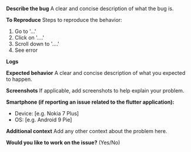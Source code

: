 **Describe the bug**
A clear and concise description of what the bug is.

**To Reproduce**
Steps to reproduce the behavior:

1. Go to '...'
2. Click on '....'
3. Scroll down to '....'
4. See error

**Logs**

**Expected behavior**
A clear and concise description of what you expected to happen.

**Screenshots**
If applicable, add screenshots to help explain your problem.

**Smartphone (if reporting an issue related to the flutter application):**

- Device: [e.g. Nokia 7 Plus]
- OS: [e.g. Android 9 Pie]

**Additional context**
Add any other context about the problem here.

**Would you like to work on the issue?** (Yes/No)
